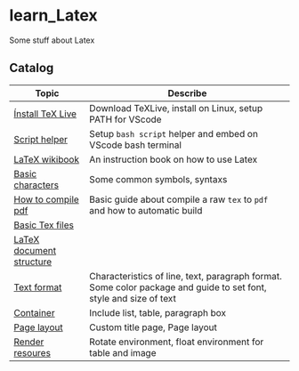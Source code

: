 # learn_Latex
Some stuff about Latex

## Catalog
|Topic|Describe|
|-|-|
|[Ínstall TeX Live](./Note/_000_TeXLive_overview/_001_install_TeXLive_environment.md)| Download TeXLive, install on Linux, setup PATH for VScode|
|[Script helper](./Note/_000_TeXLive_overview/_004_compile_to_tempfs.md)| Setup `bash script` helper and embed on VScode bash terminal|
|[LaTeX wikibook](./Note/_200_LaTeX_wikibook/_200_LateX_wikibook.md)| An instruction book on how to use Latex|
|[Basic characters](./Note/_200_LaTeX_wikibook/_202_basic_syntax.md)| Some common symbols, syntaxs|
|[How to compile pdf](./Note/_200_LaTeX_wikibook/_203_compile.md)| Basic guide about compile a raw `tex` to `pdf` and how to automatic build|
|[Basic Tex files](./Note/_200_LaTeX_wikibook/_204_pick_files_to_tex.md)| |
|[LaTeX document structure](./Note/_200_LaTeX_wikibook/_205_latex_document_structure.md)| |
|[Text format](./Note/_200_LaTeX_wikibook/_206_text_format.md)| Characteristics of line, text, paragraph format. Some color package and guide to set font, style and size of text|
|[Container](./Note/_200_LaTeX_wikibook/_206_container.md)|Include list, table, paragraph box|
|[Page layout](./Note/_200_LaTeX_wikibook/_207_page_layout.md)|Custom title page, Page layout|
|[Render resoures](./Note/_200_LaTeX_wikibook/_208_render_resoure.md)| Rotate environment, float environment for table and image|
